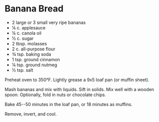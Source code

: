 # Banana Bread

- 2 large or 3 small very ripe bananas
- ¼ c. applesauce
- ¼ c. canola oil
- ½ c. sugar
- 2 tbsp. molasses
- 2 c. all-purpose flour
- ¾ tsp. baking soda
- 1 tsp. ground cinnamon
- ¼ tsp. ground nutmeg
- ½ tsp. salt

Preheat oven to 350°F. Lightly grease a 9x5 loaf pan (or muffin sheet).

Mash bananas and mix with liquids. Sift in solids. Mix well with a
wooden spoon. Optionally, fold in nuts or chocolate chips.

Bake 45--50 minutes in the loaf pan, or 18 minutes as muffins.

Remove, invert, and cool.
